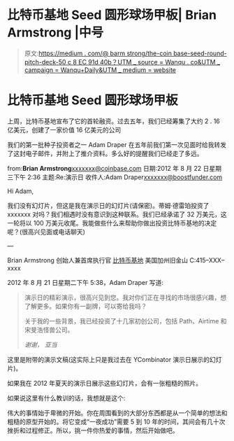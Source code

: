 # 比特币基地 Seed 圆形球场甲板| Brian Armstrong |中号

> 原文:[https://medium . com/@ barm strong/the-coin base-seed-round-pitch-deck-50 c 8 EC 91d 40b？UTM _ source = Wanqu . co&UTM _ campaign = Wanqu+Daily&UTM _ medium = website](https://medium.com/@barmstrong/the-coinbase-seed-round-pitch-deck-50c8ec91d40b?utm_source=wanqu.co&utm_campaign=Wanqu+Daily&utm_medium=website)

# 比特币基地 Seed 圆形球场甲板

上周，比特币基地宣布了它的首轮融资。过去五年，我们已经筹集了大约 2 . 16 亿美元，创建了一家价值 16 亿美元的公司

我们的第一批种子投资者之一 Adam Draper 在五年前我们第一次见面时给我转发了这封电子邮件，并附上了推介资料。多么好的提醒我们已经走了多远。

from:**Brian Armstrong**<xxxxxxx@coinbase.com>
日期:2012 年 8 月 22 日星期三下午 2:36
主题:Re:演示日
收件人:Adam Draper<xxxxxxx@boostfunder.com>

Hi Adam,

我们没有幻灯片，但这是我在演示日的幻灯片(请保密)。蒂姆·德雷珀投资了 xxxxxxx 对吗？我们相遇时没有意识到这种联系。我们已经承诺了 32 万美元，这一轮将以 100 万美元收尾。我能做些什么来帮助你做出投资比特币基地的决定呢？(很高兴见面或电话聊天)

—

Brian Armstrong
创始人兼首席执行官
[比特币基地](https://coinbase.com/)
美国加州旧金山
C:415–XXX–xxxx

2012 年 8 月 21 日星期二下午 5:38，Adam Draper <xxxxxxx>写道:</xxxxxxx>

> 演示日的精彩演示，很高兴见到您。我对你们正在寻找的市场很感兴趣，想了解更多。如果你有一副牌，可以寄给我吗？
> 
> 关于我的一些背景，我已经投资了十几家初创公司，包括 Path、Airtime 和宋旻浩怪兽公司。
> 
> *谢谢，
> 亚当*

这里是附带的演示文稿(这实际上只是我过去在 YCombinator 演示日展示的幻灯片)。



如果我在 2012 年夏天的演示日展示这些幻灯片，会有一张粗糙的照片。



如果说这里有什么教训的话，我想就是这个:

伟大的事情始于卑微的开始。你在周围看到的大部分东西都是从一个简单的想法和粗糙的原型开始的。将它变成“一夜成功”需要 5 到 10 年的时间，其间会有几十次挫折和过程修正。所以，挑一件你热爱的事情，然后开始做吧。



